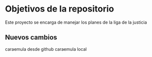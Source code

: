 # Objetivos de la repositorio

Este proyecto se encarga de manejar los planes de la liga de la justicia

## Nuevos cambios
caraemula desde github
caraemula local

